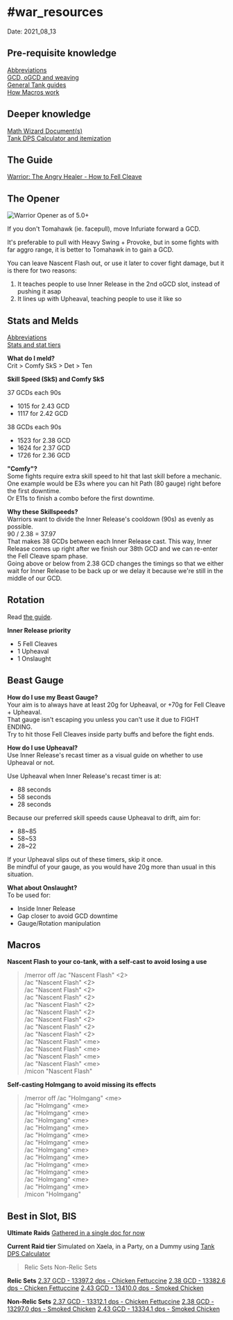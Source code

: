 \#war_resources
======
Date: 2021_08_13

## Pre-requisite knowledge


[Abbreviations]() <br />
[GCD, oGCD and weaving]() <br />
[General Tank guides]() <br />
[How Macros work]() <br />


## Deeper knowledge

[Math Wizard Document(s)]() <br />
[Tank DPS Calculator and itemization](https://bit.ly/TankDPSCalc520) <br />




## The Guide

[Warrior: The Angry Healer - How to Fell Cleave](http://bit.ly/XIV50WAR) <br />






## The Opener

![Warrior Opener as of 5.0+](https://i.imgur.com/WB2SEtL.png "Warrior Opener")

If you don't Tomahawk (ie. facepull), move Infuriate forward a GCD.

It's preferable to pull with Heavy Swing + Provoke, but in some fights with far aggro range, it is better to Tomahawk in to gain a GCD.

You can leave Nascent Flash out, or use it later to cover fight damage, but it is there for two reasons:
1) It teaches people to use Inner Release in the 2nd oGCD slot, instead of pushing it asap
2) It lines up with Upheaval, teaching people to use it like so





## Stats and Melds

[Abbreviations]() <br />
[Stats and stat tiers](http://theoryjerks.akhmorning.com/)

**What do I meld?** <br />
Crit > Comfy SkS > Det > Ten <br />

**Skill Speed (SkS) and Comfy SkS**

37 GCDs each 90s <br />
- 1015 for 2.43 GCD
- 1117 for 2.42 GCD

38 GCDs each 90s <br />
- 1523 for 2.38 GCD
- 1624 for 2.37 GCD
- 1726 for 2.36 GCD

**"Comfy"?** <br />
Some fights require extra skill speed to hit that last skill before a mechanic. <br />
One example would be E3s where you can hit Path (80 gauge) right before the first downtime. <br />
Or E11s to finish a combo before the first downtime. <br />

**Why these Skillspeeds?** <br />
Warriors want to divide the Inner Release's cooldown (90s) as evenly as possible.  <br />
90 / 2.38 = 37.97 <br />
That makes 38 GCDs between each Inner Release cast. This way, Inner Release comes up right after we finish our 38th GCD and we can re-enter the Fell Cleave spam phase. <br />
Going above or below from 2.38 GCD changes the timings so that we either wait for Inner Release to be back up or we delay it because we're still in the middle of our GCD. <br />





## Rotation
Read [the guide](http://bit.ly/XIV50WAR). <br />

**Inner Release priority**
- 5 Fell Cleaves <br />
- 1 Upheaval <br />
- 1 Onslaught <br />

## Beast Gauge

**How do I use my Beast Gauge?** <br />
Your aim is to always have at least 20g for Upheaval, or +70g for Fell Cleave + Upheaval. <br />
That gauge isn't escaping you unless you can't use it due to FIGHT ENDING. <br />
Try to hit those Fell Cleaves inside party buffs and before the fight ends. <br />

**How do I use Upheaval?** <br />
Use Inner Release's recast timer as a visual guide on whether to use Upheaval or not.

Use Upheaval when Inner Release's recast timer is at: <br />
- 88 seconds <br />
- 58 seconds <br />
- 28 seconds <br />

Because our preferred skill speeds cause Upheaval to drift, aim for: <br />
- 88~85 <br />
- 58~53 <br />
- 28~22 <br />

If your Upheaval slips out of these timers, skip it once. <br />
Be mindful of your gauge, as you would have 20g more than usual in this situation. <br />


**What about Onslaught?** <br />
To be used for: <br />
- Inside Inner Release <br />
- Gap closer to avoid GCD downtime <br />
- Gauge/Rotation manipulation <br />





## Macros

**Nascent Flash to your co-tank, with a self-cast to avoid losing a use**
> /merror off
> /ac "Nascent Flash" <2> <br />
> /ac "Nascent Flash" <2> <br />
> /ac "Nascent Flash" <2> <br />
> /ac "Nascent Flash" <2> <br />
> /ac "Nascent Flash" <2> <br />
> /ac "Nascent Flash" <2> <br />
> /ac "Nascent Flash" <2> <br />
> /ac "Nascent Flash" <2> <br />
> /ac "Nascent Flash" <2> <br />
> /ac "Nascent Flash" \<me> <br />
> /ac "Nascent Flash" \<me> <br />
> /ac "Nascent Flash" \<me> <br />
> /ac "Nascent Flash" \<me> <br />
> /micon "Nascent Flash" <br />

**Self-casting Holmgang to avoid missing its effects**
> /merror off
> /ac "Holmgang" \<me> <br />
> /ac "Holmgang" \<me> <br />
> /ac "Holmgang" \<me> <br />
> /ac "Holmgang" \<me> <br />
> /ac "Holmgang" \<me> <br />
> /ac "Holmgang" \<me> <br />
> /ac "Holmgang" \<me> <br />
> /ac "Holmgang" \<me> <br />
> /ac "Holmgang" \<me> <br />
> /ac "Holmgang" \<me> <br />
> /ac "Holmgang" \<me> <br />
> /ac "Holmgang" \<me> <br />
> /ac "Holmgang" \<me> <br />
> /micon "Holmgang"




## Best in Slot, BIS

**Ultimate Raids**
[Gathered in a single doc for now](http://bit.ly/WARultimateBIS)

**Current Raid tier**
Simulated on Xaela, in a Party, on a Dummy using [Tank DPS Calculator](https://bit.ly/TankDPSCalc520)
> Relic Sets
> Non-Relic Sets

**Relic Sets**
[2.37 GCD - 13397.2 dps - Chicken Fettuccine](https://etro.gg/gearset/f344710e-37b1-4c42-a422-76188ab680cf)
[2.38 GCD - 13382.6 dps - Chicken Fettuccine](https://etro.gg/gearset/717a06ac-8373-4490-9834-c5d1c321b0a7)
[2.43 GCD - 13410.0 dps - Smoked Chicken](https://etro.gg/gearset/6b4a9646-3d72-4c85-ae3f-c77e28875389)

**Non-Relic Sets**
[2.37 GCD - 13312.1 dps - Chicken Fettuccine](https://etro.gg/gearset/465c5777-b594-497d-8eac-b45fe2646009)
[2.38 GCD - 13297.0 dps - Smoked Chicken](https://etro.gg/gearset/6e7c6fd5-7618-466c-8284-8c2cc0f611c3)
[2.43 GCD - 13334.1 dps - Smoked Chicken](https://etro.gg/gearset/1f52b3ea-3bab-4a6b-8bfd-8bdcac766d39)

